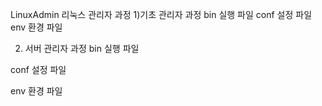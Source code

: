 LinuxAdmin
리눅스 관리자 과정
1)기초 관리자 과정
bin  실행 파일 conf 설정 파일 env 환경 파일

2) 서버 관리자 과정
bin  실행 파일

conf 설정 파일

env 환경 파일
